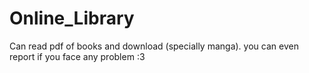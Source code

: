 # Online_Library
Can read pdf of books and download (specially manga). you can even report if you face any problem :3
